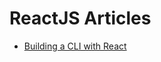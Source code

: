 # ReactJS Articles

* [Building a CLI with React](https://www.twilio.com/blog/building-conference-cli-in-react)